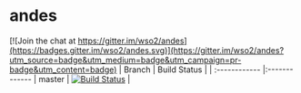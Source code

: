 andes
=====

[![Join the chat at https://gitter.im/wso2/andes](https://badges.gitter.im/wso2/andes.svg)](https://gitter.im/wso2/andes?utm_source=badge&utm_medium=badge&utm_campaign=pr-badge&utm_content=badge)
|  Branch | Build Status |
| :------------ |:-------------
| master        | [![Build Status](https://wso2.org/jenkins/job/andes/badge/icon)](https://wso2.org/jenkins/job/andes/) |

